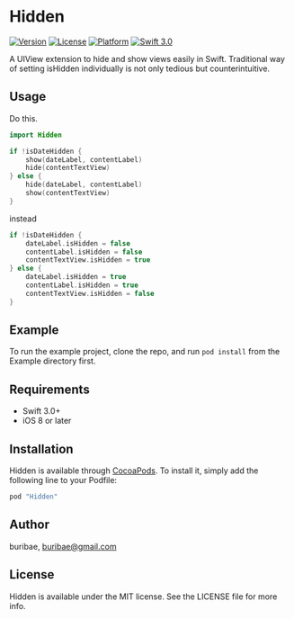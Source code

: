 # Hidden

[![Version](https://img.shields.io/cocoapods/v/Hidden.svg?style=flat)](http://cocoapods.org/pods/Hidden)
[![License](https://img.shields.io/cocoapods/l/Hidden.svg?style=flat)](http://cocoapods.org/pods/Hidden)
[![Platform](https://img.shields.io/cocoapods/p/Hidden.svg?style=flat)](http://cocoapods.org/pods/Hidden)
[![Swift 3.0](https://img.shields.io/badge/Swift-3.0-orange.svg?style=flat)](https://developer.apple.com/swift/)

A UIView extension to hide and show views easily in Swift. Traditional way of setting isHidden individually is not only tedious but counterintuitive.

## Usage

Do this.

```swift
import Hidden

if !isDateHidden {
	show(dateLabel, contentLabel)
	hide(contentTextView)
} else {
	hide(dateLabel, contentLabel)
	show(contentTextView)
}
```

instead

```swift
if !isDateHidden {
	dateLabel.isHidden = false
	contentLabel.isHidden = false
	contentTextView.isHidden = true
} else {
	dateLabel.isHidden = true
	contentLabel.isHidden = true
	contentTextView.isHidden = false
}
```

## Example

To run the example project, clone the repo, and run `pod install` from the Example directory first.

## Requirements
* Swift 3.0+
* iOS 8 or later

## Installation

Hidden is available through [CocoaPods](http://cocoapods.org). To install
it, simply add the following line to your Podfile:

```ruby
pod "Hidden"
```

## Author

buribae, buribae@gmail.com

## License

Hidden is available under the MIT license. See the LICENSE file for more info.
